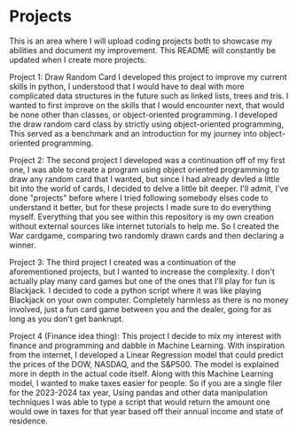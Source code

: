 # Projects
This is an area where I will upload coding projects both to showcase my abilities and document my improvement.
This README will constantly be updated when I create more projects.


Project 1: Draw Random Card
  I developed this project to improve my current skills in python, I understood that I would have to deal with more complicated data structures in the future such as linked lists, trees and tris. I wanted to first improve on the skills that I would encounter next, that would be none other than classes, or object-oriented programming. I developed the draw random card class by strictly using object-oriented programming, This served as a benchmark and an introduction for my journey into object-oriented programming.

  
Project 2:
  The second project I developed was a continuation off of my first one, I was able to create a program using object oriented programming to draw any random card that I wanted, but since I had already devled a little bit into the world of cards, I decided to delve a little bit deeper. I'll admit, I've done "projects" before where I tried following somebody elses code to understand it better, but for these projects I made sure to do everything myself. Everything that you see within this repository is my own creation without external sources like internet tutorials to help me. So I created the War cardgame, comparing two randomly drawn cards and then declaring a winner.

  
  Project 3:
    The third project I created was a continuation of the aforementioned projects, but I wanted to increase the complexity. I don't actually play many card games but one of the ones that I'll play for fun is Blackjack. I decided to code a python script where it was like playing Blackjack on your own computer. Completely harmless as there is no money involved, just a fun card game between you and the dealer, going for as long as you don't get bankrupt.

Project 4 (Finance idea thing):
  This project I decide to mix my interest with finance and programming and dabble in Machine Learning. With inspiration from the internet, I developed a Linear Regression model that could predict the prices of the DOW, NASDAQ, and the S&P500. The model is explained more in depth in the actual code itself. Along with this Machine Learning model, I wanted to make taxes easier for people. So if you are a single filer for the 2023-2024 tax year, Using pandas and other data manipulation techniques I was able to type a script that would return the amount one would owe in taxes for that year based off their annual income and state of residence.
